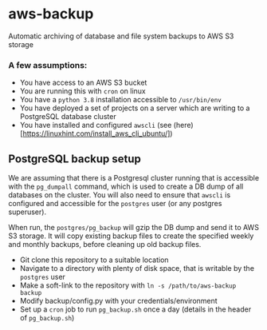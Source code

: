 # aws-backup

Automatic archiving of database and file system backups to AWS S3 storage

### A few assumptions:

- You have access to an AWS S3 bucket
- You are running this with `cron` on linux
- You have a `python 3.8` installation accessible to `/usr/bin/env`
- You have deployed a set of projects on a server which are writing to a PostgreSQL database cluster
- You have installed and configured `awscli` (see (here)[https://linuxhint.com/install_aws_cli_ubuntu/])


## PostgreSQL backup setup

We are assuming that there is a Postgresql cluster running that is accessible with the `pg_dumpall` command, which is used to create a DB dump of all databases on the cluster. You will also need to ensure that `awscli` is configured and accessible for the `postgres` user (or any postgres superuser).

When run, the `postgres/pg_backup` will gzip the DB dump and send it to AWS S3 storage. It will copy existing backup files to create the specified weekly and monthly backups, before cleaning up old backup files.

- Git clone this repository to a suitable location
- Navigate to a directory with plenty of disk space, that is writable by the `postgres` user
- Make a soft-link to the repository with `ln -s /path/to/aws-backup backup`
- Modify backup/config.py with your credentials/environment
- Set up a `cron` job to run `pg_backup.sh` once a day (details in the header of `pg_backup.sh`)
